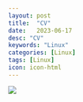 ```yaml
---
layout: post
title:  "CV"
date:   2023-06-17
desc: "CV"
keywords: "Linux"
categories: [Linux]
tags: [Linux]
icon: icon-html
---
```


![](https://github.com/leishi23/homepage/blob/5e0b9375ad4fbbf3cd768d45ec14b7111cac7468/static/assets/img/blog/3steps/Lei_Shi_CV.jpg)
